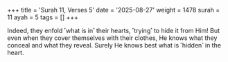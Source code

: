 +++
title = 'Surah 11, Verses 5'
date = '2025-08-27'
weight = 1478
surah = 11
ayah = 5
tags = []
+++

Indeed, they enfold ˹what is in˺ their hearts, ˹trying˺ to hide it from Him! But even when they cover themselves with their clothes, He knows what they conceal and what they reveal. Surely He knows best what is ˹hidden˺ in the heart.